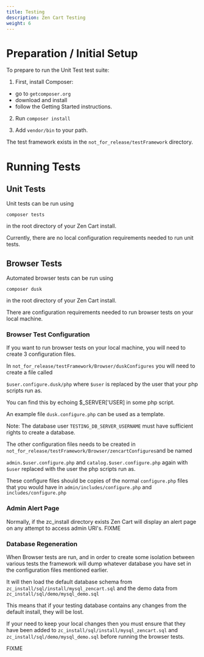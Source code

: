 ```yaml
---
title: Testing
description: Zen Cart Testing
weight: 6
---
```


# Preparation / Initial Setup
To prepare to run the Unit Test test suite:

1. First, install Composer: 
 * go to `getcomposer.org`
 * download and install 
 * follow the Getting Started instructions. 

2. Run `composer install`

3. Add `vendor/bin` to your path.

The test framework exists in the `not_for_release/testFramework` directory.

# Running Tests

## Unit Tests 

Unit tests can be run using 

`composer tests`

in the root directory of your Zen Cart install.

Currently, there are no local configuration requirements needed to run unit tests. 

## Browser Tests

Automated browser tests can be run using 

`composer dusk`

in the root directory of your Zen Cart install.

There are configuration requirements needed to run browser tests on your local machine.

### Browser Test Configuration

If you want to run browser tests on your local machine, you will need to create 3 configuration files.

In `not_for_release/testFramework/Browser/duskConfigures` you will need to create a file called

`$user.configure.dusk/php` where `$user` is replaced by the user that your php scripts run as.

You can find this by echoing $_SERVER['USER] in some php script.

An example file `dusk.configure.php` can be used as a template.

Note: The database user `TESTING_DB_SERVER_USERNAME` must have sufficient rights to create a database.

The other configuration files needs to be created in 
`not_for_release/testFramework/Browser/zencartConfigures`and be named 

`admin.$user.configure.php` and `catalog.$user.configure.php` again with `$user` replaced with the user the php 
scripts run as.

These configure files should be copies of the normal `configure.php` files that you would have in 
`admin/includes/configure.php` and `includes/configure.php`

### Admin Alert Page

Normally, if the zc_install directory exists Zen Cart will display an alert page on any attempt to access
admin URI's. FIXME

### Database Regeneration

When Browser tests are run, and in order to create some isolation between various tests the framework will 
dump whatever database you have set in the configuration files mentioned earlier.

It will then load the default database schema from `zc_install/sql/install/mysql_zencart.sql` and the demo 
data from `zc_install/sql/demo/mysql_demo.sql` 

This means that if your testing database contains any changes from the default install, they will be lost.

If your need to keep your local changes then you must ensure that they have been added to 
`zc_install/sql/install/mysql_zencart.sql` and `zc_install/sql/demo/mysql_demo.sql` before running 
the browser tests.
 
FIXME
